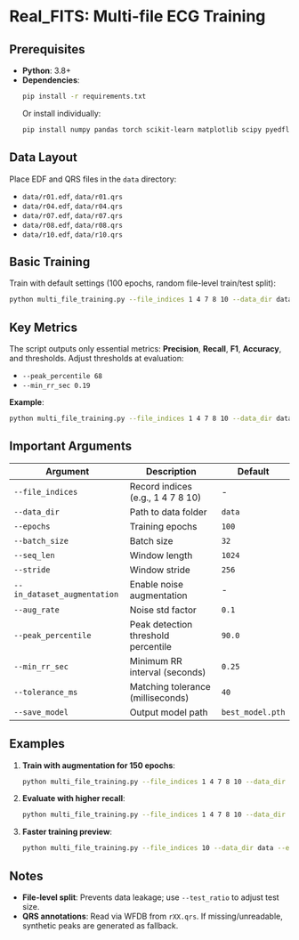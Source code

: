 # Real_FITS: Multi-file ECG Training

## Prerequisites
- **Python**: 3.8+
- **Dependencies**:
  ```bash
  pip install -r requirements.txt
  ```
  Or install individually:
  ```bash
  pip install numpy pandas torch scikit-learn matplotlib scipy pyedflib wfdb
  ```

## Data Layout
Place EDF and QRS files in the `data` directory:
- `data/r01.edf`, `data/r01.qrs`
- `data/r04.edf`, `data/r04.qrs`
- `data/r07.edf`, `data/r07.qrs`
- `data/r08.edf`, `data/r08.qrs`
- `data/r10.edf`, `data/r10.qrs`

## Basic Training
Train with default settings (100 epochs, random file-level train/test split):
```bash
python multi_file_training.py --file_indices 1 4 7 8 10 --data_dir data
```

## Key Metrics
The script outputs only essential metrics: **Precision**, **Recall**, **F1**, **Accuracy**, and thresholds. Adjust thresholds at evaluation:
- `--peak_percentile 68`
- `--min_rr_sec 0.19`

**Example**:
```bash
python multi_file_training.py --file_indices 1 4 7 8 10 --data_dir data --peak_percentile 68 --min_rr_sec 0.19
```

## Important Arguments
| Argument              | Description                                  | Default          |
|-----------------------|----------------------------------------------|------------------|
| `--file_indices`      | Record indices (e.g., 1 4 7 8 10)           | -                |
| `--data_dir`          | Path to data folder                         | `data`           |
| `--epochs`            | Training epochs                             | `100`            |
| `--batch_size`        | Batch size                                  | `32`             |
| `--seq_len`           | Window length                               | `1024`           |
| `--stride`            | Window stride                               | `256`            |
| `--in_dataset_augmentation` | Enable noise augmentation             | -                |
| `--aug_rate`          | Noise std factor                            | `0.1`            |
| `--peak_percentile`   | Peak detection threshold percentile         | `90.0`           |
| `--min_rr_sec`        | Minimum RR interval (seconds)               | `0.25`           |
| `--tolerance_ms`      | Matching tolerance (milliseconds)           | `40`             |
| `--save_model`        | Output model path                           | `best_model.pth` |

## Examples
1. **Train with augmentation for 150 epochs**:
   ```bash
   python multi_file_training.py --file_indices 1 4 7 8 10 --data_dir data --epochs 150 --in_dataset_augmentation --aug_rate 0.15
   ```

2. **Evaluate with higher recall**:
   ```bash
   python multi_file_training.py --file_indices 1 4 7 8 10 --data_dir data --peak_percentile 65 --min_rr_sec 0.18
   ```

3. **Faster training preview**:
   ```bash
   python multi_file_training.py --file_indices 10 --data_dir data --epochs 20
   ```

## Notes
- **File-level split**: Prevents data leakage; use `--test_ratio` to adjust test size.
- **QRS annotations**: Read via WFDB from `rXX.qrs`. If missing/unreadable, synthetic peaks are generated as fallback.
